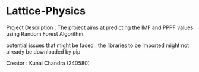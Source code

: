 # Lattice-Physics

Project Description : The project aims at predicting the IMF and PPPF values using Random Forest Algorithm.

potential issues that might be faced : the libraries to be imported might not already be downloaded by pip

Creator : Kunal Chandra (240580)
